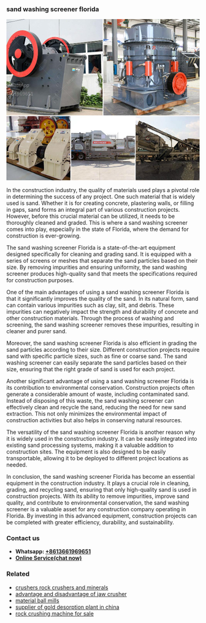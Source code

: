 <h3>sand washing screener florida</h3><img src='1706773627.jpg' alt=''><p>In the construction industry, the quality of materials used plays a pivotal role in determining the success of any project. One such material that is widely used is sand. Whether it is for creating concrete, plastering walls, or filling in gaps, sand forms an integral part of various construction projects. However, before this crucial material can be utilized, it needs to be thoroughly cleaned and graded. This is where a sand washing screener comes into play, especially in the state of Florida, where the demand for construction is ever-growing.</p><p>The sand washing screener Florida is a state-of-the-art equipment designed specifically for cleaning and grading sand. It is equipped with a series of screens or meshes that separate the sand particles based on their size. By removing impurities and ensuring uniformity, the sand washing screener produces high-quality sand that meets the specifications required for construction purposes.</p><p>One of the main advantages of using a sand washing screener Florida is that it significantly improves the quality of the sand. In its natural form, sand can contain various impurities such as clay, silt, and debris. These impurities can negatively impact the strength and durability of concrete and other construction materials. Through the process of washing and screening, the sand washing screener removes these impurities, resulting in cleaner and purer sand.</p><p>Moreover, the sand washing screener Florida is also efficient in grading the sand particles according to their size. Different construction projects require sand with specific particle sizes, such as fine or coarse sand. The sand washing screener can easily separate the sand particles based on their size, ensuring that the right grade of sand is used for each project.</p><p>Another significant advantage of using a sand washing screener Florida is its contribution to environmental conservation. Construction projects often generate a considerable amount of waste, including contaminated sand. Instead of disposing of this waste, the sand washing screener can effectively clean and recycle the sand, reducing the need for new sand extraction. This not only minimizes the environmental impact of construction activities but also helps in conserving natural resources.</p><p>The versatility of the sand washing screener Florida is another reason why it is widely used in the construction industry. It can be easily integrated into existing sand processing systems, making it a valuable addition to construction sites. The equipment is also designed to be easily transportable, allowing it to be deployed to different project locations as needed.</p><p>In conclusion, the sand washing screener Florida has become an essential equipment in the construction industry. It plays a crucial role in cleaning, grading, and recycling sand, ensuring that only high-quality sand is used in construction projects. With its ability to remove impurities, improve sand quality, and contribute to environmental conservation, the sand washing screener is a valuable asset for any construction company operating in Florida. By investing in this advanced equipment, construction projects can be completed with greater efficiency, durability, and sustainability.</p><h3>Contact us</h3><ul><li><strong>Whatsapp:&nbsp;<a href="https://wa.me/8613661969651">+8613661969651</a></strong></li><li><a href="https://swt.shibang-china.com/?git&amp;zhl&amp;sand washing screener florida"><strong>Online Service(chat now)</strong></a></li></ul><h3>Related</h3><ul><li><a href='crushers rock crushers and minerals.md'>crushers rock crushers and minerals</a></li><li><a href='advantage and disadvantage of jaw crusher.md'>advantage and disadvantage of jaw crusher</a></li><li><a href='material ball mills.md'>material ball mills</a></li><li><a href='supplier of gold desorption plant in china.md'>supplier of gold desorption plant in china</a></li><li><a href='rock crushing machine for sale.md'>rock crushing machine for sale</a></li></ul>